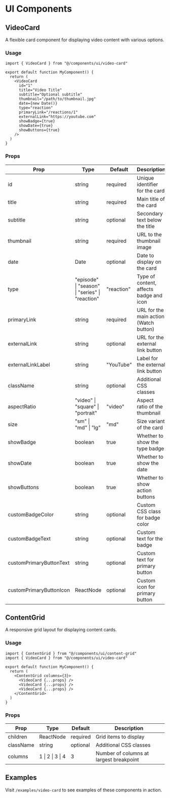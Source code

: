 # UI Components

## VideoCard

A flexible card component for displaying video content with various options.

### Usage

```tsx
import { VideoCard } from "@/components/ui/video-card"

export default function MyComponent() {
  return (
    <VideoCard
      id="1"
      title="Video Title"
      subtitle="Optional subtitle"
      thumbnail="/path/to/thumbnail.jpg"
      date={new Date()}
      type="reaction"
      primaryLink="/reactions/1"
      externalLink="https://youtube.com"
      showBadge={true}
      showDate={true}
      showButtons={true}
    />
  )
}
```

### Props

| Prop | Type | Default | Description |
|------|------|---------|-------------|
| id | string | required | Unique identifier for the card |
| title | string | required | Main title of the card |
| subtitle | string | optional | Secondary text below the title |
| thumbnail | string | required | URL to the thumbnail image |
| date | Date | optional | Date to display on the card |
| type | "episode" \| "season" \| "series" \| "reaction" | "reaction" | Type of content, affects badge and icon |
| primaryLink | string | required | URL for the main action (Watch button) |
| externalLink | string | optional | URL for the external link button |
| externalLinkLabel | string | "YouTube" | Label for the external link button |
| className | string | optional | Additional CSS classes |
| aspectRatio | "video" \| "square" \| "portrait" | "video" | Aspect ratio of the thumbnail |
| size | "sm" \| "md" \| "lg" | "md" | Size variant of the card |
| showBadge | boolean | true | Whether to show the type badge |
| showDate | boolean | true | Whether to show the date |
| showButtons | boolean | true | Whether to show action buttons |
| customBadgeColor | string | optional | Custom CSS class for badge color |
| customBadgeText | string | optional | Custom text for the badge |
| customPrimaryButtonText | string | optional | Custom text for primary button |
| customPrimaryButtonIcon | ReactNode | optional | Custom icon for primary button |

## ContentGrid

A responsive grid layout for displaying content cards.

### Usage

```tsx
import { ContentGrid } from "@/components/ui/content-grid"
import { VideoCard } from "@/components/ui/video-card"

export default function MyComponent() {
  return (
    <ContentGrid columns={3}>
      <VideoCard {...props} />
      <VideoCard {...props} />
      <VideoCard {...props} />
    </ContentGrid>
  )
}
```

### Props

| Prop | Type | Default | Description |
|------|------|---------|-------------|
| children | ReactNode | required | Grid items to display |
| className | string | optional | Additional CSS classes |
| columns | 1 \| 2 \| 3 \| 4 | 3 | Number of columns at largest breakpoint |

## Examples

Visit `/examples/video-card` to see examples of these components in action.
